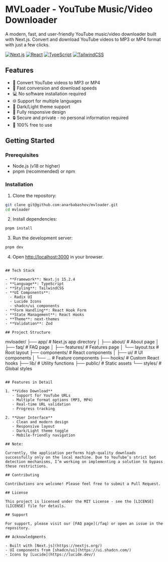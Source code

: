 # MVLoader - YouTube Music/Video Downloader

A modern, fast, and user-friendly YouTube music/video downloader built with Next.js. Convert and download YouTube videos to MP3 or MP4 format with just a few clicks.

[![Next.js](https://img.shields.io/badge/Next.js-15.2.4-black?style=for-the-badge&logo=next.js)](https://nextjs.org/)
[![React](https://img.shields.io/badge/React-19-blue?style=for-the-badge&logo=react)](https://reactjs.org/)
[![TypeScript](https://img.shields.io/badge/TypeScript-5-blue?style=for-the-badge&logo=typescript)](https://www.typescriptlang.org/)
[![TailwindCSS](https://img.shields.io/badge/TailwindCSS-3.4-blue?style=for-the-badge&logo=tailwind-css)](https://tailwindcss.com/)

## Features

- 🎵 Convert YouTube videos to MP3 or MP4
- 🚀 Fast conversion and download speeds
- 💻 No software installation required
- 🌐 Support for multiple languages
- 🌙 Dark/Light theme support
- 📱 Fully responsive design
- 🔒 Secure and private - no personal information required
- 💯 100% free to use

## Getting Started

### Prerequisites

- Node.js (v18 or higher)
- pnpm (recommended) or npm

### Installation

1. Clone the repository:
```bash
git clone git@github.com:anarbabashov/mvloader.git
cd mvloader
```

2. Install dependencies:
```bash
pnpm install
```

3. Run the development server:
```bash
pnpm dev
```

4. Open [http://localhost:3000](http://localhost:3000) in your browser.

```

## Tech Stack

- **Framework**: Next.js 15.2.4
- **Language**: TypeScript
- **Styling**: TailwindCSS
- **UI Components**: 
  - Radix UI
  - Lucide Icons
  - shadcn/ui components
- **Form Handling**: React Hook Form
- **State Management**: React Hooks
- **Theme**: next-themes
- **Validation**: Zod

## Project Structure

```
mvloader/
├── app/                # Next.js app directory
│   ├── about/         # About page
│   ├── faq/           # FAQ page
│   ├── features/      # Features page
│   └── layout.tsx     # Root layout
├── components/        # React components
│   ├── ui/           # UI components
│   └── ...           # Feature components
├── hooks/            # Custom React hooks
├── lib/              # Utility functions
├── public/           # Static assets
└── styles/           # Global styles
```

## Features in Detail

1. **Video Download**
   - Support for YouTube URLs
   - Multiple format options (MP3, MP4)
   - Real-time URL validation
   - Progress tracking

2. **User Interface**
   - Clean and modern design
   - Responsive layout
   - Dark/Light theme toggle
   - Mobile-friendly navigation

## Note:

Currently, the application performs high-quality downloads successfully only on the local machine. Due to YouTube’s strict bot detection mechanisms, I’m working on implementing a solution to bypass these restrictions.

## Contributing

Contributions are welcome! Please feel free to submit a Pull Request.

## License

This project is licensed under the MIT License - see the [LICENSE](LICENSE) file for details.

## Support

For support, please visit our [FAQ page](/faq) or open an issue in the repository.

## Acknowledgments

- Built with [Next.js](https://nextjs.org/)
- UI components from [shadcn/ui](https://ui.shadcn.com/)
- Icons by [Lucide](https://lucide.dev/)
